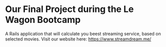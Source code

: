 # Our Final Project during the Le Wagon Bootcamp
A Rails application that will calculate you beest streaming service, based on selected movies.
Visit our website here: https://www.streamdream.me/
